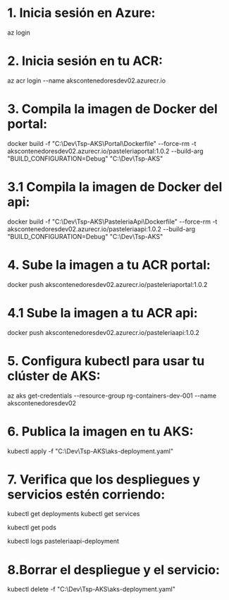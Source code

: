 ﻿# 1.	Inicia sesión en Azure:
az login
# 2.	Inicia sesión en tu ACR:
az acr login --name akscontenedoresdev02.azurecr.io
   
# 3.	Compila la imagen de Docker del portal:
docker build -f "C:\Dev\Tsp-AKS\Portal\Dockerfile" --force-rm -t akscontenedoresdev02.azurecr.io/pasteleriaportal:1.0.2 --build-arg "BUILD_CONFIGURATION=Debug" "C:\Dev\Tsp-AKS"

# 3.1	Compila la imagen de Docker del api:
docker build -f "C:\Dev\Tsp-AKS\PasteleriaApi\Dockerfile" --force-rm -t akscontenedoresdev02.azurecr.io/pasteleriaapi:1.0.2 --build-arg "BUILD_CONFIGURATION=Debug" "C:\Dev\Tsp-AKS"

# 4.	Sube la imagen a tu ACR portal:
docker push akscontenedoresdev02.azurecr.io/pasteleriaportal:1.0.2

# 4.1	Sube la imagen a tu ACR api:
docker push akscontenedoresdev02.azurecr.io/pasteleriaapi:1.0.2

# 5. Configura kubectl para usar tu clúster de AKS:
az aks get-credentials --resource-group rg-containers-dev-001 --name akscontenedoresdev02
   
# 6. Publica la imagen en tu AKS:
kubectl apply -f "C:\Dev\Tsp-AKS\aks-deployment.yaml"

# 7. Verifica que los despliegues y servicios estén corriendo:
kubectl get deployments
kubectl get services

kubectl get pods

kubectl logs pasteleriaapi-deployment 


# 8.Borrar el despliegue y el servicio:
kubectl delete -f "C:\Dev\Tsp-AKS\aks-deployment.yaml"

   

   

   
   
   